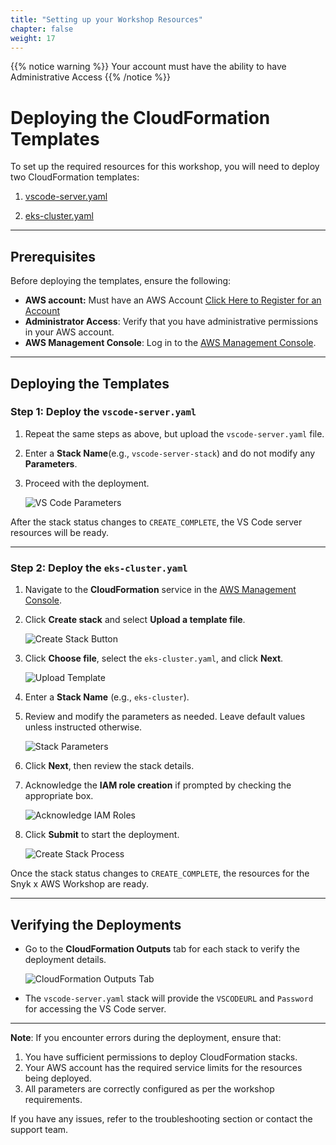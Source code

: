 ```yaml
---
title: "Setting up your Workshop Resources"
chapter: false
weight: 17
---
```


{{% notice warning %}}
Your account must have the ability to have Administrative Access
{{% /notice %}}

# Deploying the CloudFormation Templates  

To set up the required resources for this workshop, you will need to deploy two CloudFormation templates:  

1. [vscode-server.yaml](https://github.com/aws-samples/aws-modernization-with-neon/blob/main/static/infrastructure/vscode-server.yaml)

2. [eks-cluster.yaml](https://github.com/aws-samples/aws-modernization-with-neon/blob/main/static/infrastructure/eks-cluster.yaml.yaml)


---

## Prerequisites  

Before deploying the templates, ensure the following:  

- **AWS account:** Must have an AWS Account [Click Here to Register for an Account](https://aws.amazon.com/free/?gclid=CjwKCAiApY-7BhBjEiwAQMrrEQvPVHrROjm_VPCmPQKxuQ5MDb45z8R8_aYf9qnh9YTa2K88EwxLoRoCZcoQAvD_BwE&trk=78b916d7-7c94-4cab-98d9-0ce5e648dd5f≻_channel=ps&ef_id=CjwKCAiApY-7BhBjEiwAQMrrEQvPVHrROjm_VPCmPQKxuQ5MDb45z8R8_aYf9qnh9YTa2K88EwxLoRoCZcoQAvD_BwE:G:s&s_kwcid=AL!4422!3!432339156165!e!!g!!aws%20account!9572385111!102212379047&all-free-tier.sort-by=item.additionalFields.SortRank&all-free-tier.sort-order=asc&awsf.Free%20Tier%20Types=*all&awsf.Free%20Tier%20Categories=*all)
- **Administrator Access**: Verify that you have administrative permissions in your AWS account.  
- **AWS Management Console**: Log in to the [AWS Management Console](https://aws.amazon.com/console/).  

---

## Deploying the Templates  

### Step 1: Deploy the `vscode-server.yaml`  

1. Repeat the same steps as above, but upload the `vscode-server.yaml` file.  
2. Enter a **Stack Name**(e.g., `vscode-server-stack`) and do not modify any **Parameters**.  
3. Proceed with the deployment.

   ![VS Code Parameters](/images/vscode-server-parameters.png)  

After the stack status changes to `CREATE_COMPLETE`, the VS Code server resources will be ready.  

---

### Step 2: Deploy the `eks-cluster.yaml`  

1. Navigate to the **CloudFormation** service in the [AWS Management Console](https://aws.amazon.com/console/).  
2. Click **Create stack** and select **Upload a template file**.

   ![Create Stack Button](/images/cloudformation-create-stack.png)  

3. Click **Choose file**, select the `eks-cluster.yaml`, and click **Next**.  

   ![Upload Template](/images/cloudformation-upload-template.png)  

4. Enter a **Stack Name** (e.g., `eks-cluster`).  
5. Review and modify the parameters as needed. Leave default values unless instructed otherwise.  

   ![Stack Parameters](/images/cloudformation-stack-parameters.png)  

6. Click **Next**, then review the stack details.  
7. Acknowledge the **IAM role creation** if prompted by checking the appropriate box.  

   ![Acknowledge IAM Roles](/images/cloudformation-acknowledge-iam.png)  

8. Click **Submit** to start the deployment.  

   ![Create Stack Process](/images/cloudformation-create-process.png)  

Once the stack status changes to `CREATE_COMPLETE`, the resources for the Snyk x AWS Workshop are ready.  

---

## Verifying the Deployments  

- Go to the **CloudFormation Outputs** tab for each stack to verify the deployment details.  

   ![CloudFormation Outputs Tab](/images/cloudformation-outputs.png) 

- The `vscode-server.yaml` stack will provide the `VSCODEURL` and `Password` for accessing the VS Code server.

---

**Note**: If you encounter errors during the deployment, ensure that:  
1. You have sufficient permissions to deploy CloudFormation stacks.  
2. Your AWS account has the required service limits for the resources being deployed.  
3. All parameters are correctly configured as per the workshop requirements.  

If you have any issues, refer to the troubleshooting section or contact the support team.

